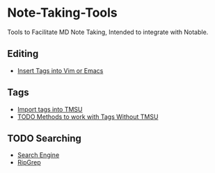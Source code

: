 # Note-Taking-Tools
Tools to Facilitate MD Note Taking, Intended to integrate with Notable.

## Editing

* [Insert Tags into Vim or Emacs](./auto-complete-tags-vim/Auto-Complete-Tags.md)

## Tags

* [Import tags into TMSU](/tags-to-TMSU/Import-Tags-to-TMSU.md)
* [TODO Methods to work with Tags Without TMSU]()

## TODO Searching

* [Search Engine](Terminal-Skim-Recoll/Terminal-Skim-Recoll.md)
* [RipGrep]()
